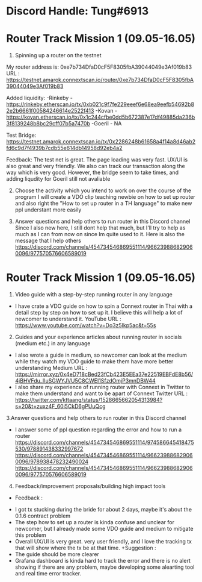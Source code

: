 # Discord Handle: Tung#6913

# Router Track Mission 1 (09.05-16.05)


1. Spinning up a router on the testnet

My router address is: 0xe7b734DfaD0cF5F8305fbA39044049e3Af019b83
URL : https://testnet.amarok.connextscan.io/router/0xe7b734DfaD0cF5F8305fbA39044049e3Af019b83

Added liquidity:
-Rinkeby - https://rinkeby.etherscan.io/tx/0xb021c9f7fe229eeef6e68ea9eefb54692b82e2b6661f00584246614e2522f413
-Kovan -  https://kovan.etherscan.io/tx/0x1c244cfbe0dd5b672387e17df49885da236b3f8139248b8bc29cff07b5a7470b
-Goeril - NA


Test Bridge: https://testnet.amarok.connextscan.io/tx/0x2286248b61658a4f14a8d46ab2fd6c9d7f4939b7cdb55e614db14958d92eb4a2

Feedback: The test net is great. The page loading was very fast. UX/UI is also great and very friendly. We also can track our transaction along the way
which is very good. However, the bridge seem to take times, and adding liqudity for Goeril still not avaliable

2. Choose the activity which you intend to work on over the course of the program
I will create a VDO clip teaching newbie on how to set up router and also right the "How to set up router in a TH language" to make new ppl understant more easily

3. Answer questions and help others to run router in this Discord channel
Since I also new here, I still dont help that much, but I'll try to help as much as I can from now on since Im quite used to it.
Here is also the message that I help others https://discord.com/channels/454734546869551114/966239886829060096/977570576606589019

# Router Track Mission 1 (09.05-16.05)
1. Video guide with a step-by-step running router in any language
- I have crate a VDO guide on how to spin a Connext router in Thai with a detail step by step on how to set up it. I believe this will help a lot of newcomer to understand it.
YouTube URL : https://www.youtube.com/watch?v=Do3z5Ikp5ac&t=55s

2. Guides and your experience articles about running router in socials (medium etc.) in any language 
- I also wrote a guide in medium, so newcomer can look at the medium while they watch my VDO guide to make them have more better understanding
Medium URL : https://mirror.xyz/0x4eD718cBed23fCb423E5EEa37e22519EBFdE8b56/4jBHVFdu_IIuSGWYJVU5C8CWEI1SfzdOmjP3mnDBW44
- I also share my experience of running router with Connext in Twitter to make them understand and want to be apart of Connext
Twitter URL : https://twitter.com/kttaang/status/1528665662054313984?s=20&t=zuxz4F_60i5CkD6gPUuQcg

3.Answer questions and help others to run router in this Discord channel
- I answer some of ppl question regarding the error and how to run a router
https://discord.com/channels/454734546869551114/974586645418475530/978891438332997672
https://discord.com/channels/454734546869551114/966239886829060096/978938478232490024
https://discord.com/channels/454734546869551114/966239886829060096/977570576606589019

4. Feedback/improvement proposals/building high impact tools
+ Feedback : 
- I got tx stucking during the bride for about 2 days, maybe it's about the 0.1.6 contract problem
- The step how to set up a router is kinda confuse and unclear for newcomer, but I already made some VDO guide and medium to mitigate this problem
- Overall UX/UI is very great. very user friendly, and I love the tracking tx that will show where the tx be at that time.
+Suggestion : 
- The guide should be more clearer
- Grafana dashboard is kinda hard to track the error and there is no alert showing if there are any problem, maybe developing some alearting tool and real time error tracker.